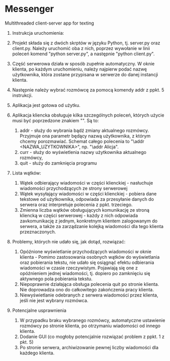 # Messenger
Multithreaded client-server app for texting


1. Instrukcja uruchomienia:
     
  1. Projekt składa się z dwóch skrptów w języku Python, tj. server.py oraz client.py.
     Należy uruchomić oba z nich, poprzez wywołanie w linii poleceń komend "python server.py",
     a następnie "python client.py".
  2. Część serwerowa działa w sposób zupełnie automatyczny. W oknie klienta, po każdym uruchomieniu,
     należy najpierw podać nazwę użytkownika, która zostane przypisana w serwerze do danej instancji klienta.
  3. Następnie należy wybrać rozmówcę za pomocą komendy addr z ppkt. 5 instrukcji.
  4. Aplikacja jest gotowa od użytku.
     
  5. Aplikacja kliencka obsługuje kilka szczególnych poleceń, których użycie musi być poprzedzone znakiem "\".
     Są to:

        1. addr - służy do wybrania bądź zmiany aktualnego rozmówcy. Przyjmuje ona parametr będący nazwą użytkownika,
           z którym chcemy porozmawiać. Schemat całego polecenia to "\addr <NAZWA_UZYTKOWNIKA>", np. "\addr Alicja".
        2. curr - służy do wyświetlenia nazwy użytkownika aktualnego rozmówcy,
        3. quit - służy do zamknięcia programu

7. Lista wątków:

    1. Wątek odbierający wiadomości w części klienckiej - nasłuchuje wiadomości przychodzących ze strony serwerowej
    2. Wątek wysyłający wiadomości w części klienckiej -  pobiera dane tekstowe od użytkownika, odpowiada za
       przesyłanie danych do serwera oraz interpretuje polecenia z ppkt. trzeciego.
    3. Zmienna liczba wątków obsługujących komunikację ze stroną kliencką w części serwerowej - każdy z nich odpowiada
       zavkomunikację z jednym, konkretnym klientem zalogowanym do serwera, a także za zarządzanie kolejką wiadomości
       dla tego klienta przeznaczonych.

8. Problemy, których nie udało się, jak dotąd, rozwiązać:
   
    1. Opóźnione wyświetlanie przychodzących wiadomości w oknie klienta - Pomimo zastosowania osobnych wątków do
       wyświetlania oraz pobierania tekstu, nie udało się osiągnąć efektu odbierania wiadomości w czasie rzeczywistym.
       Pojawiają się one z opóźnieniem jednej wiadomości, tj. dopiero po zamknięciu się aktywnego pola pobierania tekstu.
    3. Niepoprawnie działająca obsługa polecenia quit po stronie klienta. Nie doprowadza ono do całkowitego zakończenia
       pracy klienta.
    4. Niewyświetlanie odebranych z serwera wiadomości przez klienta, jeśli nie jest wybrany rozmówca.

9. Potencjalne usprawnienia

    1. W przypadku braku wybranego rozmówcy, automatyczne ustawienie rozmówcy po stronie klienta, po otrzymaniu wiadomości
       od innego klienta.
    2. Dodanie GUI (co mogłoby potencjalnie rozwiązać problem z ppkt. 1 z pkt. 5)
    3. Po stronie serwera, archiwizowanie pewnej liczby wiadomości dla każdego klienta.
